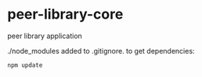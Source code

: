 peer-library-core
=================

peer library application

./node_modules added to .gitignore. to get dependencies:

```
npm update
```

